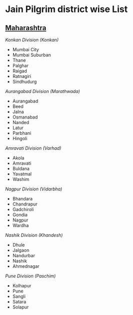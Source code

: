 # Jain Pilgrim district wise List

## [Maharashtra](/pilgrims/mh) 
_Konkan Division (Konkan)_
- Mumbai City
- Mumbai Suburban
- Thane
- Palghar
- Raigad
- Ratnagiri
- Sindhudurg

_Aurangabad Division (Marathwada)_
- Aurangabad
- Beed
- Jalna
- Osmanabad
- Nanded
- Latur
- Parbhani
- Hingoli

_Amravati Division (Varhad)_
- Akola
- Amravati
- Buldana
- Yavatmal
- Washim

_Nagpur Division (Vidarbha)_
- Bhandara
- Chandrapur
- Gadchiroli
- Gondia
- Nagpur
- Wardha

_Nashik Division (Khandesh)_
- Dhule
- Jalgaon
- Nandurbar
- Nashik
- Ahmednagar

_Pune Division (Paschim)_
- Kolhapur
- Pune
- Sangli
- Satara
- Solapur